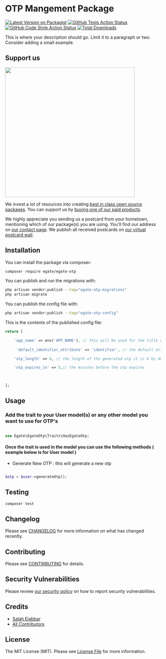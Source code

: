 # OTP Mangement Package

[![Latest Version on Packagist](https://img.shields.io/packagist/v/egate/egate-otp.svg?style=flat-square)](https://packagist.org/packages/egate/egate-otp)
[![GitHub Tests Action Status](https://img.shields.io/github/actions/workflow/status/egate/egate-otp/run-tests.yml?branch=main&label=tests&style=flat-square)](https://github.com/egate/egate-otp/actions?query=workflow%3Arun-tests+branch%3Amain)
[![GitHub Code Style Action Status](https://img.shields.io/github/actions/workflow/status/egate/egate-otp/fix-php-code-style-issues.yml?branch=main&label=code%20style&style=flat-square)](https://github.com/egate/egate-otp/actions?query=workflow%3A"Fix+PHP+code+style+issues"+branch%3Amain)
[![Total Downloads](https://img.shields.io/packagist/dt/egate/egate-otp.svg?style=flat-square)](https://packagist.org/packages/egate/egate-otp)

This is where your description should go. Limit it to a paragraph or two. Consider adding a small example.

## Support us

[<img src="https://github-ads.s3.eu-central-1.amazonaws.com/egate-otp.jpg?t=1" width="419px" />](https://spatie.be/github-ad-click/egate-otp)

We invest a lot of resources into creating [best in class open source packages](https://spatie.be/open-source). You can support us by [buying one of our paid products](https://spatie.be/open-source/support-us).

We highly appreciate you sending us a postcard from your hometown, mentioning which of our package(s) you are using. You'll find our address on [our contact page](https://spatie.be/about-us). We publish all received postcards on [our virtual postcard wall](https://spatie.be/open-source/postcards).

## Installation

You can install the package via composer:

```bash
composer require egate/egate-otp
```

You can publish and run the migrations with:

```bash
php artisan vendor:publish --tag="egate-otp-migrations"
php artisan migrate
```

You can publish the config file with:

```bash
php artisan vendor:publish --tag="egate-otp-config"
```

This is the contents of the published config file:

```php
return [

    'app_name' => env('APP_NAME'), // this will be used for the title of the authenticator account
    
     'default_identifier_attribute' => 'identifier', // the default attribute to be used as the identifier to be added to the authenticator account

    'otp_length' => 6, // the length of the generated otp it is 6 by default

    'otp_expires_in' => 5,// the minutes before the otp expires

   

];
```

## Usage

### Add the trait to your User model(s) or any other model you want to use for OTP's

```php

use Egate\EgateOtp\Traits\HasEgateOtp;

````

#### Once the trait is used in the model you can use the following methods ( example below is for User model )


- Generate New OTP : this will generate a new otp

```php

$otp = $user->generateOtp();
```

## Testing

```bash
composer test
```

## Changelog

Please see [CHANGELOG](CHANGELOG.md) for more information on what has changed recently.

## Contributing

Please see [CONTRIBUTING](CONTRIBUTING.md) for details.

## Security Vulnerabilities

Please review [our security policy](../../security/policy) on how to report security vulnerabilities.

## Credits

- [Salah Elabbar](https://github.com/egate)
- [All Contributors](../../contributors)

## License

The MIT License (MIT). Please see [License File](LICENSE.md) for more information.
